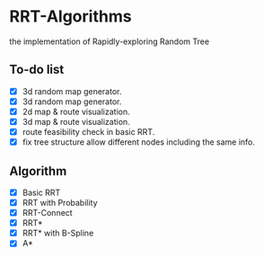 # RRT-Algorithms

the implementation of Rapidly-exploring Random Tree

## To-do list

- [x] 3d random map generator.
- [x] 3d random map generator.
- [x] 2d map & route visualization.
- [x] 3d map & route visualization.
- [x] route feasibility check in basic RRT.
- [x] fix tree structure allow different nodes including the same info.

## Algorithm

- [x] Basic RRT
- [x] RRT with Probability
- [x] RRT-Connect
- [x] RRT*
- [x] RRT* with B-Spline
- [x] A*
